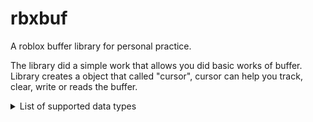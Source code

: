 # rbxbuf
A roblox buffer library for personal practice.

The library did a simple work that allows you did basic works of buffer. Library creates a object that called "cursor", cursor can help you track, clear, write or reads the buffer.

<details> 

<summary> List of supported data types </summary>

More data types maybe will be add in future.

- Int8
- UInt8
- Int16
- UInt16
- Int32
- UInt32
- Float32
- Float64
- String
- Boolean
</details>